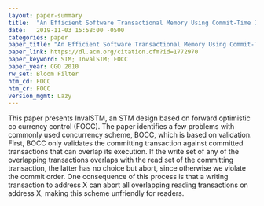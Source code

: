 ```yaml
---
layout: paper-summary
title:  "An Efficient Software Transactional Memory Using Commit-Time Invalidation"
date:   2019-11-03 15:58:00 -0500
categories: paper
paper_title: "An Efficient Software Transactional Memory Using Commit-Time Invalidation"
paper_link: https://dl.acm.org/citation.cfm?id=1772970
paper_keyword: STM; InvalSTM; FOCC
paper_year: CGO 2010
rw_set: Bloom Filter
htm_cd: FOCC
htm_cr: FOCC
version_mgmt: Lazy
---
```


This paper presents InvalSTM, an STM design based on forward optimistic co currency control (FOCC). The paper identifies
a few problems with commonly used concurrency scheme, BOCC, which is based on validation. First, BOCC only validates the 
committing transaction against committed transactions that can overlap its execution. If the write set of any of the 
overlapping transactions overlaps with the read set of the committing transaction, the latter has no choice but abort,
since otherwise we violate the commit order. One consequence of this process is that a writing transaction to address X
can abort all overlapping reading transactions on address X, making this scheme unfriendly for readers. 